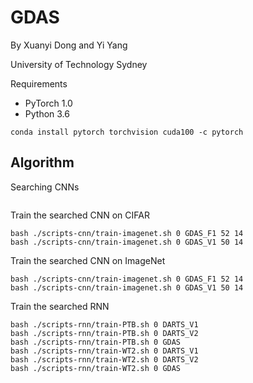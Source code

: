# GDAS
By Xuanyi Dong and Yi Yang

University of Technology Sydney

Requirements
- PyTorch 1.0
- Python 3.6
```
conda install pytorch torchvision cuda100 -c pytorch
```

## Algorithm

Searching CNNs
```
```

Train the searched CNN on CIFAR
```
bash ./scripts-cnn/train-imagenet.sh 0 GDAS_F1 52 14
bash ./scripts-cnn/train-imagenet.sh 0 GDAS_V1 50 14
```

Train the searched CNN on ImageNet
```
bash ./scripts-cnn/train-imagenet.sh 0 GDAS_F1 52 14
bash ./scripts-cnn/train-imagenet.sh 0 GDAS_V1 50 14
```


Train the searched RNN
```
bash ./scripts-rnn/train-PTB.sh 0 DARTS_V1
bash ./scripts-rnn/train-PTB.sh 0 DARTS_V2
bash ./scripts-rnn/train-PTB.sh 0 GDAS
bash ./scripts-rnn/train-WT2.sh 0 DARTS_V1
bash ./scripts-rnn/train-WT2.sh 0 DARTS_V2
bash ./scripts-rnn/train-WT2.sh 0 GDAS
```
